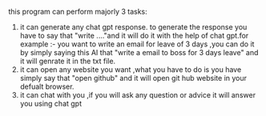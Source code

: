 this program can perform majorly 3 tasks:
1. it can generate any chat gpt response. to generate the response you have to say that "write ...."and it will do it with the help of chat gpt.for example :- you want to write an email for leave of 3 days ,you can do it by simply saying this AI that "write a email to boss for 3 days leave" and it will genrate it in the txt file.
2. it can open any website you want ,what you have to do is you have simply say that "open github" and it will open git hub website in your defualt browser.
3. it can chat with you ,if you will ask any question or advice it will answer you using chat gpt   
